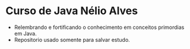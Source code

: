 # Curso de Java Nélio Alves
- Relembrando e fortificando o conhecimento em conceitos primordias em Java.
- Repositorio usado somente para salvar estudo.
